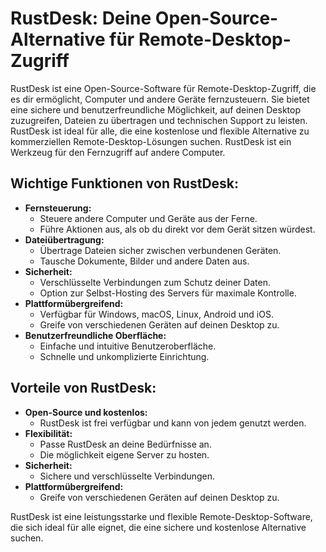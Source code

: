 # RustDesk: Deine Open-Source-Alternative für Remote-Desktop-Zugriff

RustDesk ist eine Open-Source-Software für Remote-Desktop-Zugriff, die es dir ermöglicht, Computer und andere Geräte fernzusteuern.
Sie bietet eine sichere und benutzerfreundliche Möglichkeit, auf deinen Desktop zuzugreifen, Dateien zu übertragen und technischen Support zu leisten.
RustDesk ist ideal für alle, die eine kostenlose und flexible Alternative zu kommerziellen Remote-Desktop-Lösungen suchen.
RustDesk ist ein Werkzeug für den Fernzugriff auf andere Computer.

## Wichtige Funktionen von RustDesk:

* **Fernsteuerung:**
    * Steuere andere Computer und Geräte aus der Ferne.
    * Führe Aktionen aus, als ob du direkt vor dem Gerät sitzen würdest.
* **Dateiübertragung:**
    * Übertrage Dateien sicher zwischen verbundenen Geräten.
    * Tausche Dokumente, Bilder und andere Daten aus.
* **Sicherheit:**
    * Verschlüsselte Verbindungen zum Schutz deiner Daten.
    * Option zur Selbst-Hosting des Servers für maximale Kontrolle.
* **Plattformübergreifend:**
    * Verfügbar für Windows, macOS, Linux, Android und iOS.
    * Greife von verschiedenen Geräten auf deinen Desktop zu.
* **Benutzerfreundliche Oberfläche:**
    * Einfache und intuitive Benutzeroberfläche.
    * Schnelle und unkomplizierte Einrichtung.

## Vorteile von RustDesk:

* **Open-Source und kostenlos:**
    * RustDesk ist frei verfügbar und kann von jedem genutzt werden.
* **Flexibilität:**
    * Passe RustDesk an deine Bedürfnisse an.
    * Die möglichkeit eigene Server zu hosten.
* **Sicherheit:**
    * Sichere und verschlüsselte Verbindungen.
* **Plattformübergreifend:**
    * Greife von verschiedenen Geräten auf deinen Desktop zu.

RustDesk ist eine leistungsstarke und flexible Remote-Desktop-Software, die sich ideal für alle eignet, die eine sichere und kostenlose Alternative suchen.